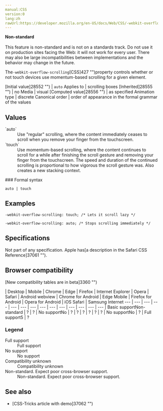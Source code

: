 ```yaml
---
manual:CSS
version:0
lang:zh
rawUrl:https://developer.mozilla.org/en-US/docs/Web/CSS/-webkit-overflow-scrolling
---
```






**Non-standard**<br></br>This feature is non-standard and is not on a standards track. Do not use it on production sites facing the Web: it will not work for every user. There may also be large incompatibilities between implementations and the behavior may change in the future.





The`-webkit-overflow-scrolling`[CSS]427 "")property controls whether or not touch devices use momentum-based scrolling for a given element.


[Initial value]28552 "") | `auto` 
Applies to | scrolling boxes 
[Inherited]28555 "") | no 
Media | visual 
[Computed value]28556 "") | as specified 
Animation type | discrete 
Canonical order | order of appearance in the formal grammar of the values 


## Values<a name="Values"></a>
<dl><dt id=''>`auto`</dt><dd>Use &quot;regular&quot; scrolling, where the content immediately ceases to scroll when you remove your finger from the touchscreen.</dd><dt id=''>`touch`</dt><dd>Use momentum-based scrolling, where the content continues to scroll for a while after finishing the scroll gesture and removing your finger from the touchscreen. The speed and duration of the continued scrolling is proportional to how vigorous the scroll gesture was. Also creates a new stacking context.</dd></dl>
### Formal syntax<a name="Formal_syntax"></a>

```
auto | touch
```

## Examples<a name="Examples"></a>

```
-webkit-overflow-scrolling: touch; /* Lets it scroll lazy */

-webkit-overflow-scrolling: auto; /* Stops scrolling immediately */
```

## Specifications<a name="Specifications"></a>


Not part of any specification. Apple has[a description in the Safari CSS Reference]37061 "").


## Browser compatibility<a name="Browser_compatibility"></a>
[New compatibility tables are in beta<i></i>]3360 "")

 | <abbr>Desktop<i></i></abbr> | <abbr>Mobile<i></i></abbr> 
 | <abbr>Chrome<i></i></abbr> | <abbr>Edge<i></i></abbr> | <abbr>Firefox<i></i></abbr> | <abbr>Internet Explorer<i></i></abbr> | <abbr>Opera<i></i></abbr> | <abbr>Safari<i></i></abbr> | <abbr>Android webview<i></i></abbr> | <abbr>Chrome for Android<i></i></abbr> | <abbr>Edge Mobile<i></i></abbr> | <abbr>Firefox for Android<i></i></abbr> | <abbr>Opera for Android<i></i></abbr> | <abbr>iOS Safari<i></i></abbr> | <abbr>Samsung Internet<i></i></abbr> 
 ---  |  ---  |  ---  |  ---  |  ---  |  ---  |  ---  |  ---  |  ---  |  ---  |  ---  |  ---  |  ---  |  ---  | 
Basic support<abbr>Non-standard<i></i></abbr> | <abbr>?</abbr> | <abbr>?</abbr> | <abbr>No support</abbr>No | <abbr>?</abbr> | <abbr>?</abbr> | <abbr>?</abbr> | <abbr>?</abbr> | <abbr>?</abbr> | <abbr>?</abbr> | <abbr>No support</abbr>No | <abbr>?</abbr> | <abbr>Full support</abbr>5 | <abbr>?</abbr> 


### Legend<a name="Legend"></a>
<dl><dt id=''><abbr>Full support</abbr></dt><dd>Full support</dd><dt id=''><abbr>No support</abbr></dt><dd>No support</dd><dt id=''><abbr>Compatibility unknown</abbr></dt><dd>Compatibility unknown</dd><dt id=''><abbr>Non-standard. Expect poor cross-browser support.<i></i></abbr></dt><dd>Non-standard. Expect poor cross-browser support.</dd></dl>

## See also<a name="See_also"></a>

* [CSS-Tricks article with demo]37062 "")



